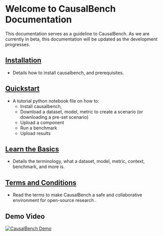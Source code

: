 # Welcome to CausalBench Documentation

This documentation serves as a guideline to CausalBench.
As we are currently in beta, this documentation will be updated as the development progresses.

## [Installation](./install/)
- Details how to install causalbench, and prerequisites.

## [Quickstart](./quickstart/)
- A tutorial python notebook file on how to:
  - Install causalbench,
  - Download a dataset, model, metric to create a scenario (or downloading a pre-set scenario)
  - Upload a component
  - Run a benchmark
  - Upload results

## [Learn the Basics](./basics/)
- Details the terminology, what a dataset, model, metric, context, benchmark, and more is. 

## [Terms and Conditions](./terms/)
- Read the terms to make CausalBench a safe and collaborative environment for open-source research . 

## Demo Video

[![CausalBench Demo](https://res.cloudinary.com/marcomontalbano/image/upload/v1723336161/video_to_markdown/images/google-drive--1ichCZiSYtXG-4Q1DEVnW0pUR8nZLPo_W-c05b58ac6eb4c4700831b2b3070cd403.jpg)](https://drive.google.com/file/d/1ichCZiSYtXG-4Q1DEVnW0pUR8nZLPo_W/preview "CausalBench Demo")
